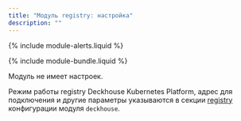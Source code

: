 ```yaml
---
title: "Модуль registry: настройка"
description: ""
---
```


{% include module-alerts.liquid %}

{% include module-bundle.liquid %}

Модуль не имеет настроек.

Режим работы registry Deckhouse Kubernetes Platform, адрес для подключения и другие параметры указываются в секции [registry](../deckhouse/configuration.html#parameters-registry) конфигурации модуля `deckhouse`.

